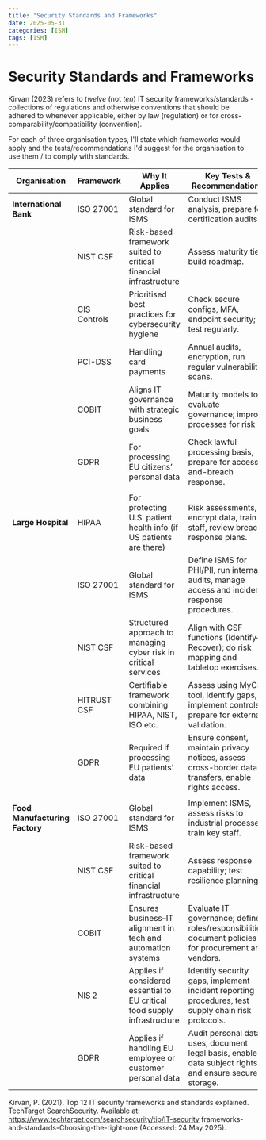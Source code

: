 ```yaml
---
title: "Security Standards and Frameworks"
date: 2025-05-31
categories: [ISM]
tags: [ISM]
---
```


# Security Standards and Frameworks

Kirvan (2023) refers to *twelve* (not *ten*) IT security frameworks/standards - collections of regulations and otherwise conventions that should be adhered to whenever applicable, either by law (regulation) or for cross-comparability/compatibility (convention). 

For each of three organisation types, I'll state which frameworks would apply and the tests/recommendations I'd suggest for the organisation to use them / to comply with standards. 

| **Organisation**               | **Framework** | **Why It Applies**                                                        | **Key Tests & Recommendations**                                                                        |
| ------------------------------ | ------------- | ------------------------------------------------------------------------- | ------------------------------------------------------------------------------------------------------ |
| **International Bank**         | ISO 27001     | Global standard for ISMS                                                  | Conduct ISMS analysis, prepare for certification audits.                                               |
|                                | NIST CSF      | Risk-based framework suited to critical financial infrastructure          | Assess maturity tier; build roadmap.                                                                   |
|                                | CIS Controls  | Prioritised best practices for cybersecurity hygiene                      | Check secure configs, MFA, endpoint security; test regularly.                                          |
|                                | PCI-DSS       | Handling card payments                                                    | Annual audits, encryption, run regular vulnerability scans.                                            |
|                                | COBIT         | Aligns IT governance with strategic business goals                        | Maturity models to evaluate governance; improve processes for risk                                     |
|                                | GDPR          | For processing EU citizens’ personal data                                 | Check lawful processing basis, prepare for access-and-breach response.                                 |
|                                |               |                                                                           |                                                                                                        |
| **Large Hospital**             | HIPAA         | For protecting U.S. patient health info (if US patients are there)        | Risk assessments, encrypt data, train staff, review breach response plans.                             |
|                                | ISO 27001     | Global standard for ISMS                                                  | Define ISMS for PHI/PII, run internal audits, manage access and incident response procedures.          |
|                                | NIST CSF      | Structured approach to managing cyber risk in critical services           | Align with CSF functions (Identify–Recover); do risk mapping and tabletop exercises.                   |
|                                | HITRUST CSF   | Certifiable framework combining HIPAA, NIST, ISO etc.                     | Assess using MyCSF tool, identify gaps, implement controls, prepare for external validation.           |
|                                | GDPR          | Required if processing EU patients’ data                                  | Ensure consent, maintain privacy notices, assess cross-border data transfers, enable rights access.    |
|                                |               |                                                                           |                                                                                                        |
| **Food Manufacturing Factory** | ISO 27001     | Global standard for ISMS                                                  | Implement ISMS, assess risks to industrial processes, train key staff.                                 |
|                                | NIST CSF      | Risk-based framework suited to critical financial infrastructure          | Assess response capability; test resilience planning.                                                  |
|                                | COBIT         | Ensures business–IT alignment in tech and automation systems              | Evaluate IT governance; define roles/responsibilities; document policies for procurement and vendors.  |
|                                | NIS 2         | Applies if considered essential to EU critical food supply infrastructure | Identify security gaps, implement incident reporting procedures, test supply chain risk protocols.     |
|                                | GDPR          | Applies if handling EU employee or customer personal data                 | Audit personal data uses, document legal basis, enable data subject rights, and ensure secure storage. |


Kirvan, P. (2021). Top 12 IT security frameworks and standards explained. TechTarget SearchSecurity. Available at: https://www.techtarget.com/searchsecurity/tip/IT-security frameworks-and-standards-Choosing-the-right-one (Accessed: 24 May 2025).